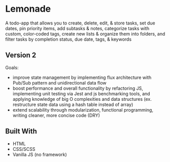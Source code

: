 # Lemonade
A todo-app that allows you to create, delete, edit, & store tasks, set due dates, pin priority items, add subtasks & notes, categorize tasks with custom, color-coded tags, create new lists & organize them into folders, and filter tasks by completion status, due date, tags, & keywords

## Version 2

Goals:
* improve state management by implementing flux architecture with Pub/Sub pattern and unidirectional data flow
* boost performance and overall functionality by refactoring JS, implementing unit testing via Jest and js benchmarking tools, and applying knowledge of big O complexities and data structures (ex. restructure state data using a hash table instead of array)
* extend scalability through modularization, functional programming, writing cleaner, more concise code (DRY)

## Built With
* HTML
* CSS/SCSS
* Vanilla JS (no framework)